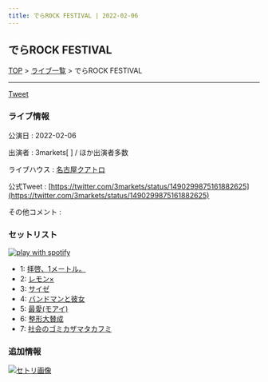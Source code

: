 ```yaml
---
title: でらROCK FESTIVAL | 2022-02-06
---
```

## でらROCK FESTIVAL

[TOP](/setlist/) > [ライブ一覧](lives.html) > でらROCK FESTIVAL

___

<a href="https://twitter.com/share?ref_src=twsrc%5Etfw" data-text="3markets[ ]セットリスト > でらROCK FESTIVAL" class="twitter-share-button" data-via="3markets" data-hashtags="3markets" data-related="3markets" data-show-count="false">Tweet</a>

### ライブ情報

公演日
:    2022-02-06

出演者
:    3markets[ ] / ほか出演者多数

ライブハウス
:    [名古屋クアトロ](livehouse042.html)

公式Tweet
:    [https://twitter.com/3markets/status/1490299875161882625](https://twitter.com/3markets/status/1490299875161882625)

その他コメント
:    

### セットリスト


[![play with spotify](images/spotify-icon.png)](https://open.spotify.com/playlist/1tn5kU5bp2GmaP0g9HTHQn)



*  1: [拝啓、1メートル。](song010.html)
*  2: [レモン×](song003.html)
*  3: [サイゼ](song004.html)
*  4: [バンドマンと彼女](song009.html)
*  5: [最愛(モアイ)](song014.html)
*  6: [整形大賛成](song005.html)
*  7: [社会のゴミカザマタカフミ](song002.html)


### 追加情報

[![セトリ画像](images/008.jpg)](images/008.jpg)





<script async src="https://platform.twitter.com/widgets.js" charset="utf-8"></script>